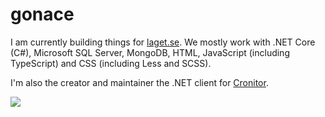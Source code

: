 # gonace
I am currently building things for [laget.se](https://www.laget.se). We mostly work with .NET Core (C#), Microsoft SQL Server, MongoDB, HTML, JavaScript (including TypeScript) and CSS (including Less and SCSS).

I'm also the creator and maintainer the .NET client for [Cronitor](https://github.com/gonace/cronitor-net).

[![](https://github-readme-stats.vercel.app/api/pin/?username=gonace&repo=cronitor-net)](https://github.com/gonace/cronitor-net)
